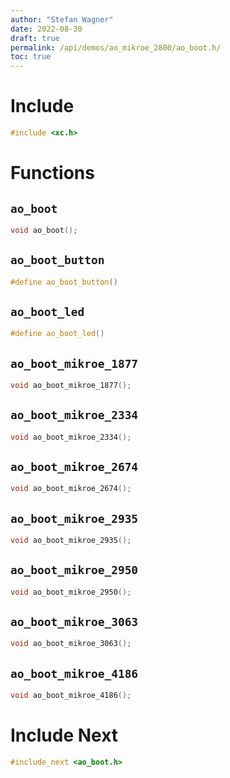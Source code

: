 ```yaml
---
author: "Stefan Wagner"
date: 2022-08-30
draft: true
permalink: /api/demos/ao_mikroe_2800/ao_boot.h/
toc: true
---
```


# Include

```c
#include <xc.h>
```

# Functions

## `ao_boot`

```c
void ao_boot();
```

## `ao_boot_button`

```c
#define ao_boot_button()
```

## `ao_boot_led`

```c
#define ao_boot_led()
```

## `ao_boot_mikroe_1877`

```c
void ao_boot_mikroe_1877();
```

## `ao_boot_mikroe_2334`

```c
void ao_boot_mikroe_2334();
```

## `ao_boot_mikroe_2674`

```c
void ao_boot_mikroe_2674();
```

## `ao_boot_mikroe_2935`

```c
void ao_boot_mikroe_2935();
```

## `ao_boot_mikroe_2950`

```c
void ao_boot_mikroe_2950();
```

## `ao_boot_mikroe_3063`

```c
void ao_boot_mikroe_3063();
```

## `ao_boot_mikroe_4186`

```c
void ao_boot_mikroe_4186();
```

# Include Next

```c
#include_next <ao_boot.h>
```
